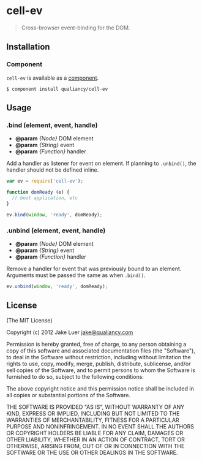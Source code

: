 # cell-ev

> Cross-browser event-binding for the DOM.

## Installation

### Component

`cell-ev` is available as a [component](https://github.com/component/component).

    $ component install qualiancy/cell-ev

## Usage

### .bind (element, event, handle)

* **@param** _{Node}_ DOM element
* **@param** _{String}_ event 
* **@param** _{Function}_ handler 

Add a handler as listener for event on
element. If planning to `.unbind()`, the
handler should not be defined inline.

```js
var ev = require('cell-ev');

function domReady (e) {
  // boot application, etc
}

ev.bind(window, 'ready', domReady);
```


### .unbind (element, event, handle)

* **@param** _{Node}_ DOM element
* **@param** _{String}_ event 
* **@param** _{Function}_ handler 

Remove a handler for event that was previously
bound to an element. Arguments must be passed
the same as when `.bind()`.

```js
ev.unbind(window, 'ready', domReady);
```


## License

(The MIT License)

Copyright (c) 2012 Jake Luer <jake@qualiancy.com>

Permission is hereby granted, free of charge, to any person obtaining a copy
of this software and associated documentation files (the "Software"), to deal
in the Software without restriction, including without limitation the rights
to use, copy, modify, merge, publish, distribute, sublicense, and/or sell
copies of the Software, and to permit persons to whom the Software is
furnished to do so, subject to the following conditions:

The above copyright notice and this permission notice shall be included in
all copies or substantial portions of the Software.

THE SOFTWARE IS PROVIDED "AS IS", WITHOUT WARRANTY OF ANY KIND, EXPRESS OR
IMPLIED, INCLUDING BUT NOT LIMITED TO THE WARRANTIES OF MERCHANTABILITY,
FITNESS FOR A PARTICULAR PURPOSE AND NONINFRINGEMENT. IN NO EVENT SHALL THE
AUTHORS OR COPYRIGHT HOLDERS BE LIABLE FOR ANY CLAIM, DAMAGES OR OTHER
LIABILITY, WHETHER IN AN ACTION OF CONTRACT, TORT OR OTHERWISE, ARISING FROM,
OUT OF OR IN CONNECTION WITH THE SOFTWARE OR THE USE OR OTHER DEALINGS IN
THE SOFTWARE.
